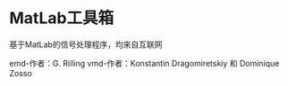 # MatLab工具箱
基于MatLab的信号处理程序，均来自互联网

emd-作者：G. Rilling
vmd-作者：Konstantin Dragomiretskiy 和 Dominique Zosso